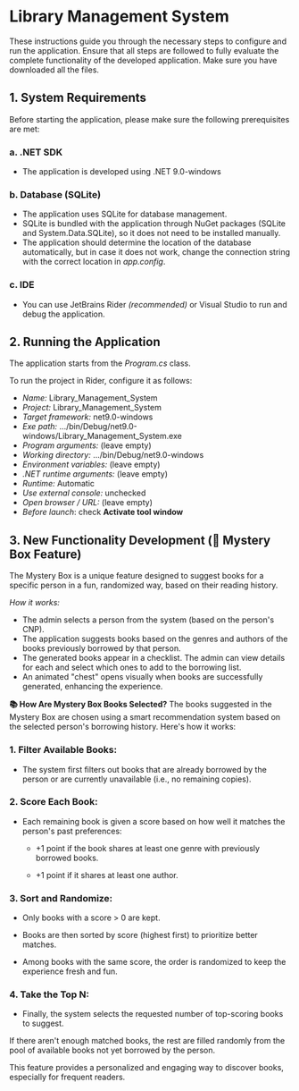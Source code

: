 # Library Management System

These instructions guide you through the necessary steps to configure and run the application. Ensure that all steps are followed to fully evaluate the complete functionality of the developed application. Make sure you have downloaded all the files.

## 1. System Requirements

Before starting the application, please make sure the following prerequisites are met:

### a. .NET SDK
  -  The application is developed using .NET 9.0-windows

### b. Database (SQLite)
  -  The application uses SQLite for database management.
  -  SQLite is bundled with the application through NuGet packages (SQLite and System.Data.SQLite), so it does not need to be installed manually.
  -  The application should determine the location of the database automatically, but in case it does not work, change the connection string with the correct location in *app.config*.

### c. IDE
  -  You can use JetBrains Rider *(recommended)* or Visual Studio to run and debug the application.


## 2. Running the Application

The application starts from the *Program.cs* class.

To run the project in Rider, configure it as follows:
-  *Name:* Library_Management_System
-  *Project:* Library_Management_System
-  *Target framework:* net9.0-windows
-  *Exe path:* .../bin/Debug/net9.0-windows/Library_Management_System.exe
-  *Program arguments:* (leave empty)
-  *Working directory:* .../bin/Debug/net9.0-windows
-  *Environment variables:* (leave empty)
-  *.NET runtime arguments:* (leave empty)
-  *Runtime:* Automatic
-  *Use external console:* unchecked
-  *Open browser / URL:* (leave empty)
-  *Before launch*: check **Activate tool window**


## 3. New Functionality Development (🎁 Mystery Box Feature)

The Mystery Box is a unique feature designed to suggest books for a specific person in a fun, randomized way, based on their reading history.

*How it works:*
-  The admin selects a person from the system (based on the person's CNP).
-  The application suggests books based on the genres and authors of the books previously borrowed by that person.
-  The generated books appear in a checklist. The admin can view details for each and select which ones to add to the borrowing list.
-  An animated "chest" opens visually when books are successfully generated, enhancing the experience.

**📚 How Are Mystery Box Books Selected?**
The books suggested in the Mystery Box are chosen using a smart recommendation system based on the selected person's borrowing history. Here's how it works:

### 1. Filter Available Books:

 -  The system first filters out books that are already borrowed by the person or are currently unavailable (i.e., no remaining copies).

### 2. Score Each Book:

-  Each remaining book is given a score based on how well it matches the person's past preferences:

    -  +1 point if the book shares at least one genre with previously borrowed books.

    -  +1 point if it shares at least one author.

### 3. Sort and Randomize:

-  Only books with a score > 0 are kept.

-  Books are then sorted by score (highest first) to prioritize better matches.

-  Among books with the same score, the order is randomized to keep the experience fresh and fun.

### 4. Take the Top N:

-  Finally, the system selects the requested number of top-scoring books to suggest.

If there aren't enough matched books, the rest are filled randomly from the pool of available books not yet borrowed by the person.


This feature provides a personalized and engaging way to discover books, especially for frequent readers.

